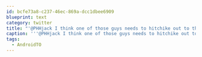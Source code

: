 ```yaml
---
id: bcfe73a8-c237-46ec-869a-dcc1dbee6909
blueprint: text
category: twitter
title: "'@PHHjack I think one of those guys needs to hitchike out to the @okcolab after #AndroidTO"
caption: '''@PHHjack I think one of those guys needs to hitchike out to the <span class="username username_linked">@<a href="https://twitter.com/okcolab" title="Okanagan coLab">okcolab</a></span> after <span class="hashtag hashtag_local">#<a href="http://tweettemp.darylchymko.ca/?tag=androidto">AndroidTO</a>'
tags:
  - AndroidTO
---
```

